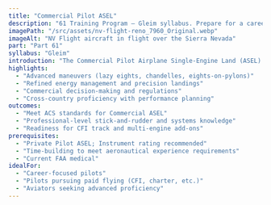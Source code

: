 ```yaml
---
title: "Commercial Pilot ASEL"
description: "61 Training Program — Gleim syllabus. Prepare for a career in aviation. Train to the standards required for paid flying and advanced pilot proficiency."
imagePath: "/src/assets/nv-flight-reno_7960_Original.webp"
imageAlt: "NV Flight aircraft in flight over the Sierra Nevada"
part: "Part 61"
syllabus: "Gleim"
introduction: "The Commercial Pilot Airplane Single-Engine Land (ASEL) certificate is a significant milestone for pilots aspiring to turn their passion for flying into a professional career. This advanced training program is designed to equip you with the skills, knowledge, and experience necessary to operate as a commercial pilot, meeting the rigorous standards set by the FAA. Throughout the course, you'll engage in intensive flight training that emphasizes precision, advanced maneuvers, and complex flight operations. Our experienced instructors will guide you through scenarios that simulate real-world commercial flying, including cross-country navigation, emergency procedures, and high-performance aircraft handling. By the end of this program, you'll be prepared to pass the FAA Commercial Pilot Knowledge Test and Practical Test, positioning you for opportunities in various aviation careers such as flight instruction, charter services, and more."
highlights:
  - "Advanced maneuvers (lazy eights, chandelles, eights-on-pylons)"
  - "Refined energy management and precision landings"
  - "Commercial decision-making and regulations"
  - "Cross-country proficiency with performance planning"
outcomes:
  - "Meet ACS standards for Commercial ASEL"
  - "Professional-level stick-and-rudder and systems knowledge"
  - "Readiness for CFI track and multi-engine add-ons"
prerequisites:
  - "Private Pilot ASEL; Instrument rating recommended"
  - "Time-building to meet aeronautical experience requirements"
  - "Current FAA medical"
idealFor:
  - "Career-focused pilots"
  - "Pilots pursuing paid flying (CFI, charter, etc.)"
  - "Aviators seeking advanced proficiency"
---
```

